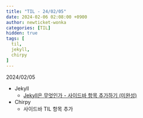 ```yaml
---
title: "TIL - 24/02/05"
date: 2024-02-06 02:08:00 +0900
author: newticket-wonka
categories: [TIL]
hidden: true
tags: [
  til,
  jekyll,
  chirpy
]
---
```


2024/02/05

* Jekyll
  * [Jekyll은 무엇인가 - 사이드바 항목 추가하기 (미완성)](https://newticket-wonka.github.io/posts/about-jekyll/)
* Chirpy
  * 사이드바 TIL 항목 추가

